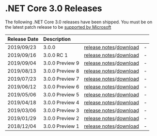 # .NET Core 3.0 Releases

The following .NET Core 3.0 releases have been shipped. You must be on the latest patch release to be [supported by Microsoft](../../microsoft-support.md)

| Release Date | Description |  |  |
| :-- | :-- | :--: | :-- |
| 2019/09/23 | 3.0.0 | [release notes](./3.0.0/3.0.0.md)/[download](./3.0.0/3.0.0-download.md) | - |
| 2019/09/16 | 3.0.0 RC 1 | [release notes](./preview/3.0.0-rc1.md)/[download](./preview/3.0.0-rc1-download.md) | - |
| 2019/09/04 | 3.0.0 Preview 9 | [release notes](./preview/3.0.0-preview9.md)/[download](./preview/3.0.0-preview9-download.md) | - |
| 2019/08/13 | 3.0.0 Preview 8 | [release notes](./preview/3.0.0-preview8.md)/[download](./preview/3.0.0-preview8-download.md) | - |
| 2019/07/23 | 3.0.0 Preview 7 | [release notes](./preview/3.0.0-preview7.md)/[download](./preview/3.0.0-preview7-download.md) | - |
| 2019/06/12 | 3.0.0 Preview 6 | [release notes](./preview/3.0.0-preview6.md)/[download](./preview/3.0.0-preview6-download.md) | - |
| 2019/05/06 | 3.0.0 Preview 5 | [release notes](./preview/3.0.0-preview5.md)/[download](./preview/3.0.0-preview5-download.md) | - |
| 2019/04/18 | 3.0.0 Preview 4 | [release notes](./preview/3.0.0-preview4.md)/[download](./preview/3.0.0-preview4-download.md) | - |
| 2019/03/06 | 3.0.0 Preview 3 | [release notes](./preview/3.0.0-preview3.md)/[download](./preview/3.0.0-preview3-download.md) | - |
| 2019/01/29 | 3.0.0 Preview 2 | [release notes](./preview/3.0.0-preview2.md)/[download](./preview/3.0.0-preview2-download.md) | - |
| 2018/12/04 | 3.0.0 Preview 1 | [release notes](./preview/3.0.0-preview1.md)/[download](./preview/3.0.0-preview1-download.md) | - |
